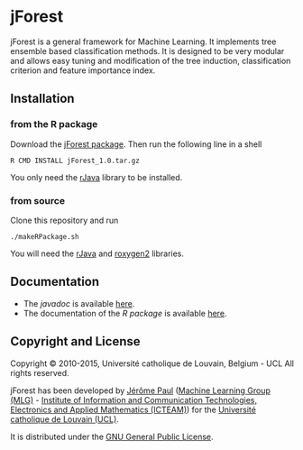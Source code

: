 # jForest
jForest is a general framework for Machine Learning. It implements tree ensemble based classification methods. It is designed to be very modular and allows easy tuning and modification of the tree induction, classification criterion and feature importance index.

## Installation
### from the R package
Download the [jForest package](https://github.com/jeromepaul/jForest/raw/master/jForest_1.0.tar.gz).
Then run the following line in a shell
```
R CMD INSTALL jForest_1.0.tar.gz
```
You only need the <a href="http://cran.r-project.org/web/packages/rJava/" target="_blank">rJava</a> library to be installed.

### from source
Clone this repository and run
```
./makeRPackage.sh
```
You will need the <a href="http://cran.r-project.org/web/packages/rJava/" target="_blank">rJava</a> and <a href="http://cran.r-project.org/web/packages/roxygen2/" target="_blank">roxygen2</a> libraries.

## Documentation
* The *javadoc* is available <a href="http://jeromepaul.github.io/jForest/javadoc/" target="_blank">here</a>.
* The documentation of the *R package* is available <a href="http://jeromepaul.github.io/jForest/R-manual/jForest-manual.pdf" target="_blank">here</a>.

## Copyright and License
Copyright © 2010-2015, Université catholique de Louvain, Belgium - UCL
All rights reserved.
 
jForest has been developed by <a href="http://jeromepaul.be/" target="_blank">Jérôme Paul</a> (<a href="http://uclouvain.be/mlg" target="_blank">Machine Learning Group (MLG)</a> - <a href="http://www.uclouvain.be/en-icteam.html" target="_blank">Institute of Information and Communication Technologies, Electronics and Applied Mathematics (ICTEAM)</a>) for the <a href="http://www.uclouvain.be" target="_blank">Université catholique de Louvain (UCL)</a>.

It is distributed under the <a href="http://www.gnu.org/licenses/gpl.html" target="_blank">GNU General Public License</a>.


